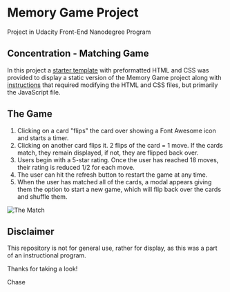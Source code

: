 # Memory Game Project

Project in Udacity Front-End Nanodegree Program

## Concentration - Matching Game

In this project a [starter template](https://github.com/udacity/fend-project-memory-game) with preformatted HTML and CSS was provided to display a static version of the Memory Game project along with [instructions](https://classroom.udacity.com/me) that required modifying the HTML and CSS files, but primarily the JavaScript file.

## The Game

1. Clicking on a card "flips" the card over showing a Font Awesome icon and starts a timer.
2. Clicking on another card flips it. 2 flips of the card = 1 move. If the cards match, they remain displayed, if not, they are flipped back over.
3. Users begin with a 5-star rating. Once the user has reached 18 moves, their rating is reduced 1/2 for each move.
4. The user can hit the refresh button to restart the game at any time.
5. When the user has matched all of the cards, a modal appears giving them the option to start a new game, which will flip back over the cards and shuffle them.

![The Match](https://farm2.staticflickr.com/1797/29075244778_0aa75be8a9_h.jpg)

## Disclaimer

This repository is not for general use, rather for display, as this was a part of an instructional program.

Thanks for taking a look!

Chase
